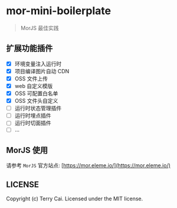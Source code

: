 # mor-mini-boilerplate

> MorJS 最佳实践

## 扩展功能插件

- [x] 环境变量注入运行时
- [x] 项目编译图片自动 CDN
- [x] OSS 文件上传
- [x] web 自定义模版
- [x] OSS 可配置白名单
- [x] OSS 文件头自定义
- [ ] 运行时状态管理插件
- [ ] 运行时埋点插件
- [ ] 运行时切面插件
- [ ] ...

## MorJS 使用

请参考 `MorJS` 官方站点: [https://mor.eleme.io/](https://mor.eleme.io/)

## LICENSE

Copyright (c) Terry Cai. Licensed under the MIT license.
